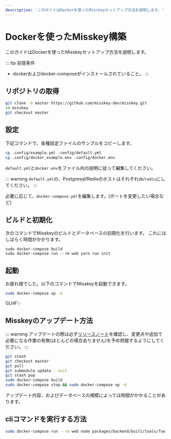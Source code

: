 ```yaml
---
description: 'このガイドはDockerを使ったMisskeyセットアップ方法を説明します。'
---
```


Dockerを使ったMisskey構築
================================================================

このガイドはDockerを使ったMisskeyセットアップ方法を説明します。

::: tip 前提条件
- dockerおよびdocker-composeがインストールされていること。
:::

リポジトリの取得
----------------------------------------------------------------
```sh
git clone -b master https://github.com/misskey-dev/misskey.git
cd misskey
git checkout master
```

設定
----------------------------------------------------------------
下記コマンドで、各種設定ファイルのサンプルをコピーします。

```sh
cp .config/example.yml .config/default.yml
cp .config/docker_example.env .config/docker.env
```

`default.yml`と`docker.env`をファイル内の説明に従って編集してください。

::: warning
`default.yml`の、Postgresql/Redisのホストはそれぞれ`db`/`redis`にしてください。
:::

必要に応じて、`docker-compose.yml`を編集します。(ポートを変更したい場合など)

ビルドと初期化
----------------------------------------------------------------
次のコマンドでMisskeyのビルドとデータベースの初期化を行います。
これにはしばらく時間がかかります。

``` shell
sudo docker-compose build
sudo docker-compose run --rm web yarn run init
```

起動
----------------------------------------------------------------
お疲れ様でした。以下のコマンドでMisskeyを起動できます。

```sh
sudo docker-compose up -d
```

GLHF✨

Misskeyのアップデート方法
----------------------------------------------------------------
::: warning
アップデートの際は必ず[リリースノート](https://github.com/misskey-dev/misskey/blob/master/CHANGELOG.md)を確認し、変更点や追加で必要になる作業の有無(ほとんどの場合ありません)を予め把握するようにしてください。
:::

```sh
git stash
git checkout master
git pull
git submodule update --init
git stash pop
sudo docker-compose build
sudo docker-compose stop && sudo docker-compose up -d
```

アップデート内容、およびデータベースの規模によっては時間がかかることがあります。

cliコマンドを実行する方法
----------------------------------------------------------------
```sh
sudo docker-compose run --rm web node packages/backend/built/tools/foo bar
```
